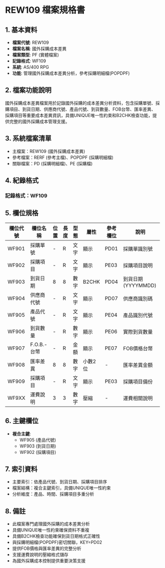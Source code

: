 # REW109 檔案規格書

## 1. 基本資料
- **檔案代號**: REW109
- **檔案名稱**: 國外採購成本差異
- **檔案類型**: PF (實體檔案)
- **記錄格式**: WF109
- **系統**: AS/400 RPG
- **功能**: 管理國外採購成本差異分析，參考採購明細檔(POPDPF)

## 2. 檔案功能說明
國外採購成本差異檔案用於記錄國外採購的成本差異分析資料，包含採購單號、採購項目、到貨日期、供應商代號、產品代號、到貨數量、FOB台幣、匯率差異、採購項目等重要成本差異資訊，具備UNIQUE唯一性約束和B2CHK檢查功能，提供完整的國外採購成本管理支援。

## 3. 系統檔案清單
- 主檔案：REW109 (國外採購成本差異)
- 參考檔案：RERF (參考主檔)、POPDPF (採購明細檔)
- 關聯檔案：PD (採購明細檔)、PE (採購檔)

## 4. 紀錄格式
### 記錄格式：WF109

## 5. 欄位規格

| 欄位代號 | 欄位名稱 | 位置 | 長度 | 型態 | 屬性 | 參考欄位 | 說明 |
|----------|----------|------|------|------|------|----------|------|
| WF901 | 採購單號 | - | R | 文字 | 顯示 | PD01 | 採購單識別號 |
| WF902 | 採購項目 | - | R | 文字 | 顯示 | PE03 | 採購項目說明 |
| WF903 | 到貨日期 | 8 | 8 | 數字 | B2CHK | PD04 | 到貨日期(YYYYMMDD) |
| WF904 | 供應商代號 | - | R | 文字 | 顯示 | PD07 | 供應商識別碼 |
| WF905 | 產品代號 | - | R | 文字 | 顯示 | PE04 | 產品識別代號 |
| WF906 | 到貨數量 | - | R | 數字 | 顯示 | PE06 | 實際到貨數量 |
| WF907 | F.O.B.-台幣 | - | R | 金額 | 顯示 | PE07 | FOB價格台幣 |
| WF908 | 匯率差異 | 8 | 8 | 數字 | 小數2位 | - | 匯率差異金額 |
| WF909 | 採購項目 | - | R | 文字 | 顯示 | PE03 | 採購項目備份 |
| WF9XX | 運費說明 | 3 | 3 | 數字 | 壓縮 | - | 運費相關說明 |

## 6. 主鍵欄位
- **複合主鍵**:
  - WF905 (產品代號)
  - WF903 (到貨日期)
  - WF902 (採購項目)

## 7. 索引資料
- 主要索引：依產品代號、到貨日期、採購項目排序
- 檔案結構：複合主鍵索引，具備UNIQUE唯一性約束
- 分析維度：產品、時間、採購項目多重分析

## 8. 備註
- 此檔案專門處理國外採購的成本差異分析
- 具備UNIQUE唯一性約束確保資料不重複
- 具備B2CHK檢查功能確保到貨日期格式正確性
- 與採購明細檔(POPDPF)密切關聯，KEY=PD02
- 提供FOB價格與匯率差異的完整分析
- 支援運費說明的壓縮格式儲存
- 為國外採購成本控制提供重要決策支援 